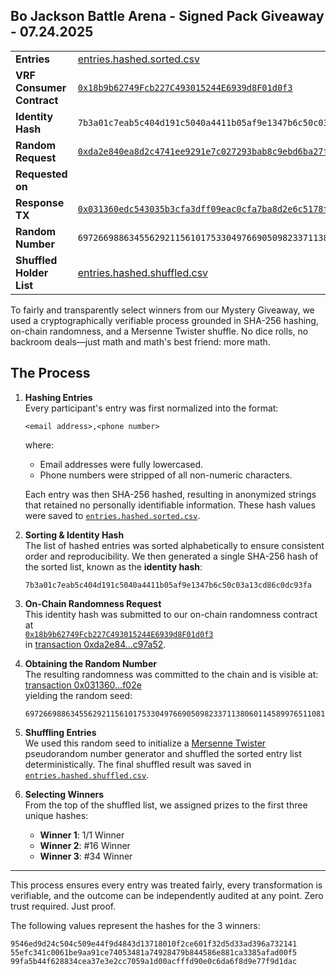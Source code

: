 ## Bo Jackson Battle Arena - Signed Pack Giveaway - 07.24.2025

|                           |                                                                                                                                                                    |
| ------------------------- | ------------------------------------------------------------------------------------------------------------------------------------------------------------------ |
| **Entries**               | [entries.hashed.sorted.csv](./entries.hashed.sorted.csv)                                                                                                           |
| **VRF Consumer Contract** | [`0x18b9b62749Fcb227C493015244E6939d8F01d0f3`](https://etherscan.io/address/0x18b9b62749Fcb227C493015244E6939d8F01d0f3)                                            |
| **Identity Hash**         | `7b3a01c7eab5c404d191c5040a4411b05af9e1347b6c50c03a13cd86c0dc93fa`                                                                                                 |
| **Random Request**        | [`0xda2e840ea8d2c4741ee9291e7c027293bab8c9ebd6ba27f432fe0ff7c5c97a52`](https://etherscan.io/tx/0xda2e840ea8d2c4741ee9291e7c027293bab8c9ebd6ba27f432fe0ff7c5c97a52) |
| **Requested on**          |
| **Response TX**           | [`0x031360edc543035b3cfa3dff09eac0cfa7ba8d2e6c5178f76424e81293ccf02e`](https://etherscan.io/tx/0x031360edc543035b3cfa3dff09eac0cfa7ba8d2e6c5178f76424e81293ccf02e) |
| **Random Number**         | `69726698863455629211561017533049766905098233711380601145899765110811417779817`                                                                                    |
| **Shuffled Holder List**  | [entries.hashed.shuffled.csv](./entries.hashed.shuffled.csv)                                                                                                       |

To fairly and transparently select winners from our Mystery Giveaway, we used a cryptographically verifiable process grounded in SHA-256 hashing, on-chain randomness, and a Mersenne Twister shuffle. No dice rolls, no backroom deals—just math and math's best friend: more math.

## The Process

1. **Hashing Entries**  
   Every participant's entry was first normalized into the format:

   ```
   <email address>,<phone number>
   ```

   where:

   - Email addresses were fully lowercased.
   - Phone numbers were stripped of all non-numeric characters.

   Each entry was then SHA-256 hashed, resulting in anonymized strings that retained no personally identifiable information. These hash values were saved to [`entries.hashed.sorted.csv`](./entries.hashed.sorted.csv).

2. **Sorting & Identity Hash**  
   The list of hashed entries was sorted alphabetically to ensure consistent order and reproducibility. We then generated a single SHA-256 hash of the sorted list, known as the **identity hash**:

   ```
   7b3a01c7eab5c404d191c5040a4411b05af9e1347b6c50c03a13cd86c0dc93fa
   ```

3. **On-Chain Randomness Request**  
   This identity hash was submitted to our on-chain randomness contract at  
   [`0x18b9b62749Fcb227C493015244E6939d8F01d0f3`](https://etherscan.io/address/0x18b9b62749Fcb227C493015244E6939d8F01d0f3)  
   in [transaction 0xda2e84...c97a52](https://etherscan.io/tx/0xda2e840ea8d2c4741ee9291e7c027293bab8c9ebd6ba27f432fe0ff7c5c97a52).

4. **Obtaining the Random Number**  
   The resulting randomness was committed to the chain and is visible at:  
   [transaction 0x031360...f02e](https://etherscan.io/tx/0x031360edc543035b3cfa3dff09eac0cfa7ba8d2e6c5178f76424e81293ccf02e)  
   yielding the random seed:

   ```
   69726698863455629211561017533049766905098233711380601145899765110811417779817
   ```

5. **Shuffling Entries**  
   We used this random seed to initialize a [Mersenne Twister](https://en.wikipedia.org/wiki/Mersenne_Twister) pseudorandom number generator and shuffled the sorted entry list deterministically. The final shuffled result was saved in [`entries.hashed.shuffled.csv`](./entries.hashed.shuffled.csv).

6. **Selecting Winners**  
   From the top of the shuffled list, we assigned prizes to the first three unique hashes:

   - **Winner 1**: 1/1 Winner
   - **Winner 2**: #16 Winner
   - **Winner 3**: #34 Winner

---

This process ensures every entry was treated fairly, every transformation is verifiable, and the outcome can be independently audited at any point. Zero trust required. Just proof.

The following values represent the hashes for the 3 winners:

```
9546ed9d24c504c509e44f9d4843d13718010f2ce601f32d5d33ad396a732141
55efc341c0061be9aa91ce74053481a74928479b844586e881ca3385afad00f5
99fa5b44f628834cea37e3e2cc7059a1d00acfffd90e0c6da6f8d9e77f9d1dac

```
